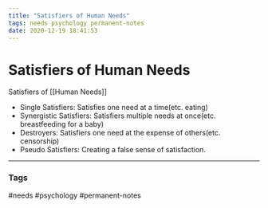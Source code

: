 ```yaml
---
title: "Satisfiers of Human Needs"
tags: needs psychology permanent-notes
date: 2020-12-19 18:41:53
---
```


# Satisfiers of Human Needs

Satisfiers of [[Human Needs]]

- Single Satisfiers: Satisfies one need at a time(etc. eating)
- Synergistic Satisfiers: Satisfiers multiple needs at once(etc. breastfeeding for a baby)
- Destroyers: Satisfiers one need at the expense of others(etc. censorship)
- Pseudo Satisfiers: Creating a false sense of satisfaction.


---
### Tags
#needs #psychology #permanent-notes

